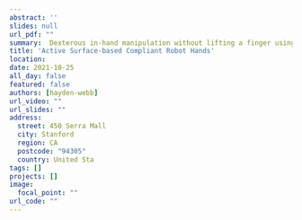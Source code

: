 ```yaml
---
abstract: ''
slides: null
url_pdf: ""
summary:  Dexterous in-hand manipulation without lifting a finger using a class of novel compliant robot hands featured by active surfaces.
title: 'Active Surface-based Compliant Robot Hands'
location: 
date: 2021-10-25
all_day: false
featured: false
authors: [hayden-webb]
url_video: ""
url_slides: ""
address:
  street: 450 Serra Mall
  city: Stanford
  region: CA
  postcode: "94305"
  country: United Sta
tags: []
projects: []
image:
  focal_point: ""
url_code: ""
---
```

<!--StartFragment-->


<!--EndFragment-->